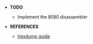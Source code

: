 * **TODO**
	* Implement the 8080 disassembler

* **REFERENCES** 
	* [Hexdump guide](https://www.suse.com/c/making-sense-hexdump/)


